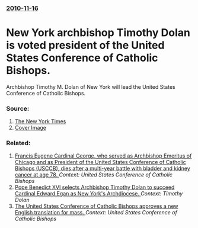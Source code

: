### [2010-11-16](/news/2010/11/16/index.md)

# New York archbishop Timothy Dolan is voted president of the United States Conference of Catholic Bishops. 

Archbishop Timothy M. Dolan of New York will lead the United States Conference of Catholic Bishops.


### Source:

1. [The New York Times](http://www.nytimes.com/2010/11/17/us/17bishops.html?_r=1&hp)
1. [Cover Image](https://static01.nyt.com/images/2010/11/17/us/17bishop2/17bishop2-thumbStandard.jpg)

### Related:

1. [Francis Eugene Cardinal George, who served as Archbishop Emeritus of Chicago and as President of the United States Conference of Catholic Bishops (USCCB), dies after a multi-year battle with bladder and kidney cancer at age 78. ](/news/2015/04/17/francis-eugene-cardinal-george-who-served-as-archbishop-emeritus-of-chicago-and-as-president-of-the-united-states-conference-of-catholic-bi.md) _Context: United States Conference of Catholic Bishops_
2. [ Pope Benedict XVI selects Archbishop Timothy Dolan to succeed Cardinal Edward Egan as New York's Archdiocese. ](/news/2009/02/23/pope-benedict-xvi-selects-archbishop-timothy-dolan-to-succeed-cardinal-edward-egan-as-new-york-s-archdiocese.md) _Context: Timothy Dolan_
3. [ The United States Conference of Catholic Bishops approves a new English translation for mass. ](/news/2006/06/15/the-united-states-conference-of-catholic-bishops-approves-a-new-english-translation-for-mass.md) _Context: United States Conference of Catholic Bishops_
